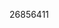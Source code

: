 [//]: # (Created by ./bin/manage_files.pl from ./species/Dictyocaulus_viviparus/PRJNA72587/Dictyocaulus_viviparus_PRJNA72587.publication.html on Thu Jun 11 13:43:53 2020)
26856411
